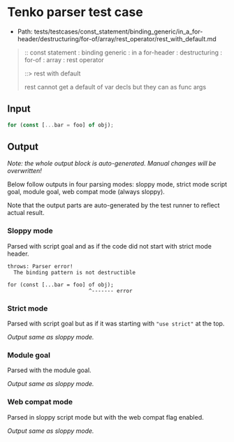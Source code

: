 # Tenko parser test case

- Path: tests/testcases/const_statement/binding_generic/in_a_for-header/destructuring/for-of/array/rest_operator/rest_with_default.md

> :: const statement : binding generic : in a for-header : destructuring : for-of : array : rest operator
>
> ::> rest with default
>
> rest cannot get a default of var decls but they can as func args

## Input

`````js
for (const [...bar = foo] of obj);
`````

## Output

_Note: the whole output block is auto-generated. Manual changes will be overwritten!_

Below follow outputs in four parsing modes: sloppy mode, strict mode script goal, module goal, web compat mode (always sloppy).

Note that the output parts are auto-generated by the test runner to reflect actual result.

### Sloppy mode

Parsed with script goal and as if the code did not start with strict mode header.

`````
throws: Parser error!
  The binding pattern is not destructible

for (const [...bar = foo] of obj);
                          ^------- error
`````

### Strict mode

Parsed with script goal but as if it was starting with `"use strict"` at the top.

_Output same as sloppy mode._

### Module goal

Parsed with the module goal.

_Output same as sloppy mode._

### Web compat mode

Parsed in sloppy script mode but with the web compat flag enabled.

_Output same as sloppy mode._
